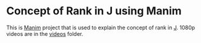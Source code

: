 # Concept of Rank in J using Manim

This is [Manim](https://github.com/ManimCommunity/manim) project that is used to explain the concept of rank in [J](https://www.jsoftware.com/#/). 1080p videos are in the [videos](videos) folder.

